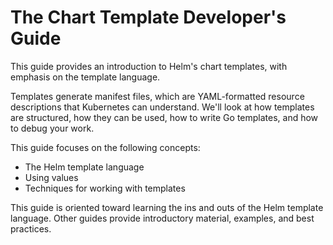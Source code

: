 # The Chart Template Developer's Guide

This guide provides an introduction to Helm's chart templates, with emphasis on
the template language.

Templates generate manifest files, which are YAML-formatted resource descriptions
that Kubernetes can understand. We'll look at how templates are structured,
how they can be used, how to write Go templates, and how to debug your work.

This guide focuses on the following concepts:

- The Helm template language
- Using values
- Techniques for working with templates

This guide is oriented toward learning the ins and outs of the Helm template language. Other guides provide introductory material, examples, and best practices.